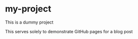 my-project
==========

This is a dummy project

This serves solely to demonstrate GitHub pages for a blog post
